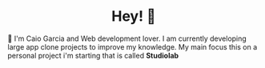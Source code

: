 <h1 align="center">Hey! 🤗</h1>

<p align="left">🚀 I'm Caio Garcia and Web development lover. I am currently developing large app clone projects to improve my knowledge. My main focus this on a personal project i'm starting that is called <b>Studiolab</b> </p>
